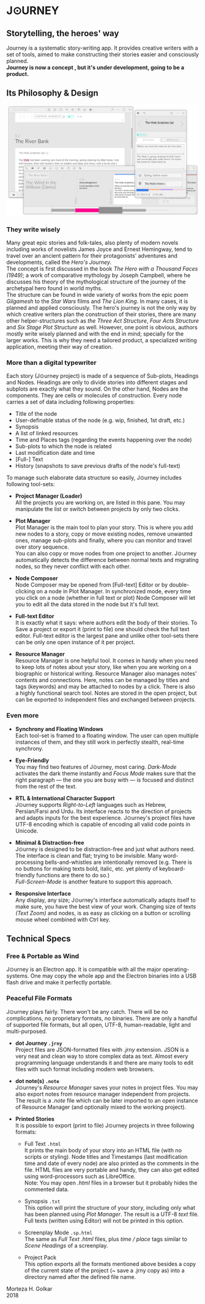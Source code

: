 # J⊙URNEY
## Storytelling, the heroes' way

Journey is a systematic story-writing app. It provides creative writers with a set of tools, aimed to make constructing their stories easier and consciously planned.  
**Journey is now a concept , but it's under development, going to be a product.**  

## Its Philosophy & Design

![](./docs/media/intro_big_shot.png)

### They write wisely

Many great epic stories and folk-tales, also plenty of modern novels including works of novelists James Joyce and Ernest Hemingway, tend to travel over an ancient pattern for their protagonists' adventures and developments, called the *Hero's Journey*.  
The concept is first discussed in the book *The Hero with a Thousand Faces (1949)*; a work of comparative mythology by Joseph Campbell, where he discusses his theory of the mythological structure of the journey of the archetypal hero found in world myths.  
The structure can be found in wide variety of works from the epic poem *Gilgamesh* to the *Star Wars* films and *The Lion King*. In many cases, it is planned and applied consciously.
The hero's journey is not the only way by which creative writers plan the construction of their stories, there are many other helper-structures such as *the Three Act Structure*, *Four Acts Structure* and *Six Stage Plot Structure* as well. However, one point is obvious, authors mostly write wisely planned and with the end in mind; specially for the larger works. This is why they need a tailored product, a specialized writing application, meeting their way of creation.  

### More than a digital typewriter
Each story (J⊙urney project) is made of a sequence of Sub-plots, Headings and Nodes. Headings are only to divide stories into different stages and subplots are exactly what they sound. On the other hand, Nodes are the components. They are cells or molecules of construction. Every node carries a set of data including following properties:  
- Title of the node
- User-definable status of the node (e.g. wip, finished, 1st draft, etc.)
- Synopsis
- A list of linked resources
- Time and Places tags (regarding the events happening over the node)
- Sub-plots to which the node is related
- Last modification date and time
- [Full-] Text
- History (snapshots to save previous drafts of the node's full-text)

To manage such elaborate data structure so easily, J⊙urney includes following tool-sets:

- **Project Manager (Loader)**  
	All the projects you are working on, are listed in this pane. You may manipulate the list or switch between projects by only two clicks.

- **Plot Manager**  
	Plot Manager is the main tool to plan your story. This is where you add new nodes to a story, copy or move existing nodes, remove unwanted ones, manage sub-plots and finally, where you can monitor and travel over story sequence.  
	You can also copy or move nodes from one project to another. J⊙urney automatically detects the difference between normal texts and migrating nodes, so they never conflict with each other.

- **Node Composer**  
	Node Composer may be opened from [Full-text] Editor or by double-clicking on a node in Plot Manager. In synchronized mode, every time you click on a node (whether in full text or plot) Node Composer will let you to edit all the data stored in the node but it's full text.

- **Full-text Editor**  
	It is exactly what it says: where authors edit the body of their stories. To Save a project or export it (print to file) one should check the full text editor. Full-text editor is the largest pane and unlike other tool-sets there can be only one open instance of it per project.

- **Resource Manager**  
	Resource Manager is one helpful tool. It comes in handy when you need to keep lots of notes about your story, like when you are working on a biographic or historical writing. Resource Manager also manages notes' contents and connections. Here, notes can be managed by titles and tags (keywords) and may be attached to nodes by a click. There is also a highly functional search tool. Notes are stored in the open project, but can be exported to independent files and exchanged between projects.

### Even more

- **Synchrony and Floating Windows**  
	Each tool-set is framed to a floating window. The user can open multiple instances of them, and they still work in perfectly stealth, real-time synchrony.

- **Eye-Friendly**  
	You may find two features of J⊙urney, most caring. *Dark-Mode* activates the dark theme instantly and *Focus Mode* makes sure that the right paragraph — the one you are busy with — is focused and distinct from the rest of the text.

- **RTL & International Character Support**  
	J⊙urney supports *Right-to-Left* languages such as Hebrew, Persian/Farsi and Urdu. Its interface reacts to the direction of projects and adapts inputs for the best experience.
	J⊙urney's project files have UTF-8 encoding which is capable of encoding all valid code points in Unicode.

- **Minimal & Distraction-free**  
	J⊙urney is designed to be distraction-free and just what authors need. The interface is clean and flat; trying to be invisible. Many word-processing bells-and-whistles are intentionally removed (e.g. There is no buttons for making texts bold, italic, etc. yet  plenty of keyboard-friendly functions are there to do so.)  
	*Full-Screen-Mode* is another feature to support this approach.

- **Responsive Interface**  
	Any display, any size; J⊙urney's interface automatically adapts itself to make sure, you have the best view of your work. Changing size of texts *(Text Zoom)* and nodes, is as easy as clicking on a button or scrolling mouse wheel combined with Ctrl key.

## Technical Specs
### Free & Portable as Wind

J⊙urney is an Electron app. It is compatible with all the major operating-systems. One may copy the whole app and the Electron binaries into a USB flash drive and make it perfectly portable.  

### Peaceful File Formats

J⊙urney plays fairly. There won't be any catch. There will be no complications, no proprietary formats, no binaries. There are only a handful of supported file formats, but all open, UTF-8, human-readable, light and multi-purposed.  

- **dot Journey `.jrny`**  
	Project files are JSON-formatted files with *.jrny* extension. JSON is a very neat and clean way to store complex data as text. Almost every programming language understands it and there are many tools to edit files with such format including modern web browsers.

- **dot note(s) `.note`**  
	J⊙urney's *Resource Manager* saves your notes in project files. You may also export notes from resource manager independent from projects. The result is a *.note* file which can be later imported to an open instance of Resource Manager (and optionally mixed to the working project).

- **Printed Stories**  
	It is possible to export (print to file) J⊙urney projects in three following formats:
	* Full Text `.html`  
		It prints the main body of your story into an HTML file (with no scripts or styling). Node titles and Timestamps (last modification time and date of every node) are also printed as the comments in the file. HTML files are very portable and handy, they can also get edited using word-processors such as LibreOffice.  
		Note: You may open *.html* files in a browser but it probably hides the commented data.

	* Synopsis `.txt`  
		This option will print the structure of your story, including only what has been planned using *Plot Manager*. The result is a UTF-8 *text* file. Full texts (written using Editor) will not be printed in this option.

	* Screenplay Mode `.sp.html`  
		The same as *Full Text .html* files, plus *time / place* tags similar to *Scene Headings* of a screenplay.

	* Project Pack  
		This option exports all the formats mentioned above besides a copy of the current state of the project (~ save a .jrny copy as) into a directory named after the defined file name.
  
  
Morteza H. Golkar  
2018
